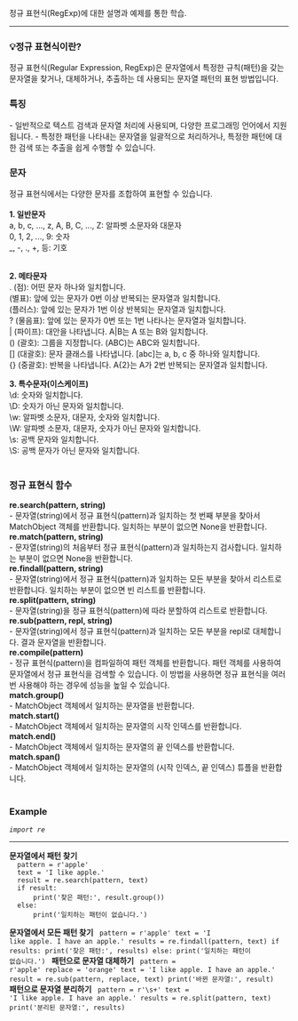 정규 표현식(RegExp)에 대한 설명과 예제를 통한 학습.
<hr>
<h3>💡정규 표현식이란? </h3>
  정규 표현식(Regular Expression, RegExp)은 문자열에서 특정한 규칙(패턴)을 갖는 문자열을 찾거나, 대체하거나, 추출하는 데 사용되는 문자열 패턴의 표현 방법입니다.

<h3> 특징 </h3>
- 일반적으로 텍스트 검색과 문자열 처리에 사용되며, 다양한 프로그래밍 언어에서 지원됩니다.
- 특정한 패턴을 나타내는 문자열을 일괄적으로 처리하거나, 특정한 패턴에 대한 검색 또는 추출을 쉽게 수행할 수 있습니다.

<h3> 문자 </h3>
정규 표현식에서는 다양한 문자를 조합하여 표현할 수 있습니다.<br><br>
<b>1. 일반문자</b><br>
a, b, c, ..., z, A, B, C, ..., Z: 알파벳 소문자와 대문자<br>
0, 1, 2, ..., 9: 숫자<br>
_, -, ., +, 등: 기호<br>
<br>

<b>2. 메타문자</b><br>
. (점): 어떤 문자 하나와 일치합니다.<br>
(별표): 앞에 있는 문자가 0번 이상 반복되는 문자열과 일치합니다.<br>
(플러스): 앞에 있는 문자가 1번 이상 반복되는 문자열과 일치합니다.<br>
? (물음표): 앞에 있는 문자가 0번 또는 1번 나타나는 문자열과 일치합니다.<br>
| (파이프): 대안을 나타냅니다. A|B는 A 또는 B와 일치합니다.<br>
() (괄호): 그룹을 지정합니다. (ABC)는 ABC와 일치합니다.<br>
[] (대괄호): 문자 클래스를 나타냅니다. [abc]는 a, b, c 중 하나와 일치합니다.<br>
{} (중괄호): 반복을 나타냅니다. A{2}는 A가 2번 반복되는 문자열과 일치합니다.<br>

<b>3. 특수문자(이스케이프)</b> <br>
\d: 숫자와 일치합니다.<br>
\D: 숫자가 아닌 문자와 일치합니다.<br>
\w: 알파벳 소문자, 대문자, 숫자와 일치합니다.<br>
\W: 알파벳 소문자, 대문자, 숫자가 아닌 문자와 일치합니다.<br>
\s: 공백 문자와 일치합니다.<br>
\S: 공백 문자가 아닌 문자와 일치합니다.<br>
<br>
  
<h3> 정규 표현식 함수 </h3>
<b>re.search(pattern, string)</b><br>
- 문자열(string)에서 정규 표현식(pattern)과 일치하는 첫 번째 부분을 찾아서 MatchObject 객체를 반환합니다. 일치하는 부분이 없으면 None을 반환합니다.<br>
<b>re.match(pattern, string)</b><br>
- 문자열(string)의 처음부터 정규 표현식(pattern)과 일치하는지 검사합니다. 일치하는 부분이 없으면 None을 반환합니다.<br>
<b>re.findall(pattern, string)</b><br>
- 문자열(string)에서 정규 표현식(pattern)과 일치하는 모든 부분을 찾아서 리스트로 반환합니다. 일치하는 부분이 없으면 빈 리스트를 반환합니다.<br>
<b>re.split(pattern, string)</b><br>
- 문자열(string)을 정규 표현식(pattern)에 따라 분할하여 리스트로 반환합니다.<br>
<b>re.sub(pattern, repl, string)</b><br>
- 문자열(string)에서 정규 표현식(pattern)과 일치하는 모든 부분을 repl로 대체합니다. 결과 문자열을 반환합니다.<br>
<b>re.compile(pattern)</b><br>
- 정규 표현식(pattern)을 컴파일하여 패턴 객체를 반환합니다. 패턴 객체를 사용하여 문자열에서 정규 표현식을 검색할 수 있습니다. 이 방법을 사용하면 정규 표현식을 여러 번 사용해야 하는 경우에 성능을 높일 수 있습니다.<br>
<b>match.group()</b><br>
- MatchObject 객체에서 일치하는 문자열을 반환합니다.<br>
<b>match.start()</b><br>
- MatchObject 객체에서 일치하는 문자열의 시작 인덱스를 반환합니다.<br>
<b>match.end()</b><br>
- MatchObject 객체에서 일치하는 문자열의 끝 인덱스를 반환합니다.<br>
<b>match.span()</b><br>
- MatchObject 객체에서 일치하는 문자열의 (시작 인덱스, 끝 인덱스) 튜플을 반환합니다.<br>



<br>
<h3>Example</h3>
<i><code>import re</code></i><hr>
<b>문자열에서 패턴 찾기</b>
<code>
  pattern = r'apple'
  text = 'I like apple.'
  result = re.search(pattern, text)
  if result:
      print('찾은 패턴:', result.group())
  else:
      print('일치하는 패턴이 없습니다.')
</code>

<b>문자열에서 모든 패턴 찾기</b>
<code>
  pattern = r'apple'
  text = 'I like apple. I have an apple.'
  results = re.findall(pattern, text)
  if results:
      print('찾은 패턴:', results)
  else:
      print('일치하는 패턴이 없습니다.')
</code>
<b>패턴으로 문자열 대체하기</b>
<code>
  pattern = r'apple'
  replace = 'orange'
  text = 'I like apple. I have an apple.'
  result = re.sub(pattern, replace, text)
  print('바뀐 문자열:', result)
</code>
<b>패턴으로 문자열 분리하기</b>
<code>
  pattern = r'\s+'
  text = 'I like apple. I have an apple.'
  results = re.split(pattern, text)
  print('분리된 문자열:', results)
</code>
